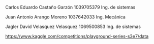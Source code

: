 Carlos Eduardo Castaño Garzón
1039705379
Ing. de sistemas

Juan Antonio Arango Moreno
1037642033
Ing. Mecánica

Jagler David Velasquez Velasquez
1069500853
Ing. de sistemas

https://www.kaggle.com/competitions/playground-series-s3e7/data
